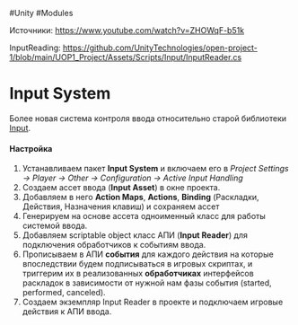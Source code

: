 #Unity #Modules 

Источники:
https://www.youtube.com/watch?v=ZHOWqF-b51k

InputReading: https://github.com/UnityTechnologies/open-project-1/blob/main/UOP1_Project/Assets/Scripts/Input/InputReader.cs

# Input System
Более новая система контроля ввода относительно старой библиотеки [Input](1.%20Languages/UNITY/4.%20УПРАВЛЕНИЕ/Input.md).

#### Настройка
1. Устанавливаем пакет **Input System** и включаем его в *Project Settings -> Player -> Other -> Configuration -> Active Input Handling*
2. Создаем ассет ввода (**Input Asset**) в окне проекта.
3. Добавляем в него **Action Maps**, **Actions**, **Binding** (Раскладки, Действия, Назначения клавиш) и сохраняем ассет
4. Генерируем на основе ассета одноименный класс для работы системой ввода.
5. Добавляем scriptable object класс АПИ (**Input Reader**) для подключения обработчиков к событиям ввода.
6. Прописываем в АПИ **события** для каждого действия на которые впоследствии будем подписываться в игровых скриптах, и триггерим их в реализованных **обработчиках** интерфейсов раскладок в зависимости от нужной нам фазы события (started, performed, canceled).
7. Создаем экземпляр Input Reader в проекте и подключаем игровые действия к АПИ ввода.